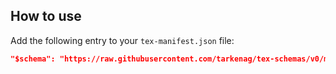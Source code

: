 ## How to use

Add the following entry to your `tex-manifest.json` file:

```json
"$schema": "https://raw.githubusercontent.com/tarkenag/tex-schemas/v0/manifest.json"
```
